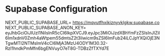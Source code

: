 # Supabase Configuration
NEXT_PUBLIC_SUPABASE_URL= https://mqvutfhxikiznyvklgkw.supabase.co
NEXT_PUBLIC_SUPABASE_ANON_KEY= eyJhbGciOiJIUzI1NiIsInR5cCI6IkpXVCJ9.eyJpc3MiOiJzdXBhYmFzZSIsInJlZiI6Im1xdnV0Zmh4aWtpem55dmtsZ2t3Iiwicm9sZSI6ImFub24iLCJpYXQiOjE3NTgwMTI2NTMsImV4cCI6MjA3MzU4ODY1M30.32-RzI1hndkPmMfn6bgENVuyO7eT8G-TDBzZfTXYd7E

<!-- https://www.npmjs.com/package/@google/genai -->
<!-- https://drive.google.com/file/d/1nk29gckpw82fGTkZGUm7djzmkjxefqDa/view -->